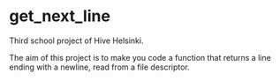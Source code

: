 # get_next_line
Third school project of Hive Helsinki.

The aim of this project is to make you code a function that returns a line ending with a newline, read from a file descriptor.
